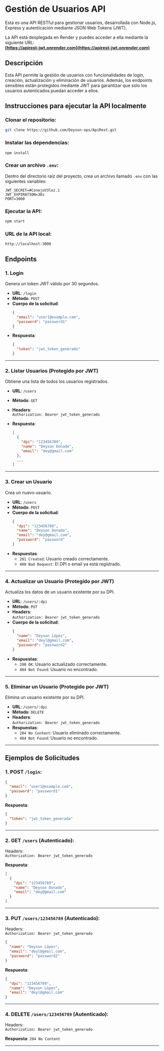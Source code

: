 # Gestión de Usuarios API

Esta es una API RESTful para gestionar usuarios, desarrollada con Node.js, Express y autenticación mediante JSON Web Tokens (JWT).

La API está desplegada en Render y puedes acceder a ella mediante la siguiente URL:  
**[https://apirest-jwt.onrender.com](https://apirest-jwt.onrender.com)**

## Descripción

Esta API permite la gestión de usuarios con funcionalidades de login, creación, actualización y eliminación de usuarios. Además, los endpoints sensibles están protegidos mediante JWT para garantizar que solo los usuarios autenticados puedan acceder a ellos.

## Instrucciones para ejecutar la API localmente

### Clonar el repositorio:

```bash
git clone https://github.com/Deyson-ops/ApiRest.git
```

### Instalar las dependencias:

```bash
npm install
```

### Crear un archivo `.env`:

Dentro del directorio raíz del proyecto, crea un archivo llamado `.env` con las siguientes variables:

```
JWT_SECRET=#ConejoV3loz.1
JWT_EXPIRATION=30s
PORT=3000
```

### Ejecutar la API:

```bash
npm start
```

### URL de la API local:

```
http://localhost:3000
```

## Endpoints

### 1. **Login**

Genera un token JWT válido por 30 segundos.

- **URL**: `/login`
- **Método**: `POST`
- **Cuerpo de la solicitud**:
  ```json
  {
    "email": "user1@example.com",
    "password": "password1"
  }
  ```
- **Respuesta**:
  ```json
  {
    "token": "jwt_token_generado"
  }
  ```

---

### 2. **Listar Usuarios** (Protegido por JWT)

Obtiene una lista de todos los usuarios registrados.

- **URL**: `/users`
- **Método**: `GET`
- **Headers**:  
  `Authorization: Bearer jwt_token_generado`

- **Respuesta**:
  ```json
  [
    {
      "dpi": "123456789",
      "name": "Deyson Donado",
      "email": "dey@gmail.com"
    },
    ...
  ]
  ```

---

### 3. **Crear un Usuario**

Crea un nuevo usuario.

- **URL**: `/users`
- **Método**: `POST`
- **Cuerpo de la solicitud**:
  ```json
  {
    "dpi": "123456789",
    "name": "Deyson Donado",
    "email": "dey@gmail.com",
    "password": "password"
  }
  ```
- **Respuestas**:
  - `201 Created`: Usuario creado correctamente.
  - `400 Bad Request`: El DPI o email ya está registrado.

---

### 4. **Actualizar un Usuario** (Protegido por JWT)

Actualiza los datos de un usuario existente por su DPI.

- **URL**: `/users/:dpi`
- **Método**: `PUT`
- **Headers**:  
  `Authorization: Bearer jwt_token_generado`
- **Cuerpo de la solicitud**:
  ```json
  {
    "name": "Deyson López",
    "email": "deyl@gmail.com",
    "password": "password2"
  }
  ```
- **Respuestas**:
  - `200 OK`: Usuario actualizado correctamente.
  - `404 Not Found`: Usuario no encontrado.

---

### 5. **Eliminar un Usuario** (Protegido por JWT)

Elimina un usuario existente por su DPI.

- **URL**: `/users/:dpi`
- **Método**: `DELETE`
- **Headers**:  
  `Authorization: Bearer jwt_token_generado`
- **Respuestas**:
  - `204 No Content`: Usuario eliminado correctamente.
  - `404 Not Found`: Usuario no encontrado.

---

## Ejemplos de Solicitudes

### 1. **POST** `/login`:

```json
{
  "email": "user1@example.com",
  "password": "password1"
}
```

**Respuesta**:
```json
{
  "token": "jwt_token_generado"
}
```

---

### 2. **GET** `/users` (Autenticado):

Headers:  
`Authorization: Bearer jwt_token_generado`

**Respuesta**:
```json
[
  {
    "dpi": "123456789",
    "name": "Deyson Donado",
    "email": "dey@gmail.com"
  }
]
```

---

### 3. **PUT** `/users/123456789` (Autenticado):

Headers:  
`Authorization: Bearer jwt_token_generado`

```json
{
  "name": "Deyson López",
  "email": "deyl@gmail.com",
  "password": "password2"
}
```

**Respuesta**:
```json
{
  "dpi": "123456789",
  "name": "Deyson López",
  "email": "deyl@gmail.com"
}
```

---

### 4. **DELETE** `/users/123456789` (Autenticado):

Headers:  
`Authorization: Bearer jwt_token_generado`

**Respuesta**:
`204 No Content`

---
